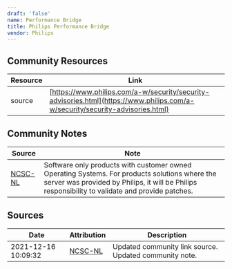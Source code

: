 ```yaml
---
draft: 'false'
name: Performance Bridge
title: Philips Performance Bridge
vendor: Philips
---
```



## Community Resources
| Resource | Link |
| --- | --- |
| source | [https://www.philips.com/a-w/security/security-advisories.html](https://www.philips.com/a-w/security/security-advisories.html) |

## Community Notes
| Source | Note |
| --- | --- |
| [NCSC-NL](https://github.com/NCSC-NL/log4shell/blob/main/software/README.md) | Software only products with customer owned Operating Systems. For products solutions where the server was provided by Philips, it will be Philips responsibility to validate and provide patches. |

## Sources
| Date | Attribution | Description |
| --- | --- | --- |
| 2021-12-16 10:09:32 | [NCSC-NL](https://github.com/NCSC-NL/log4shell/blob/main/software/README.md) | Updated community link source. Updated community note.  |
